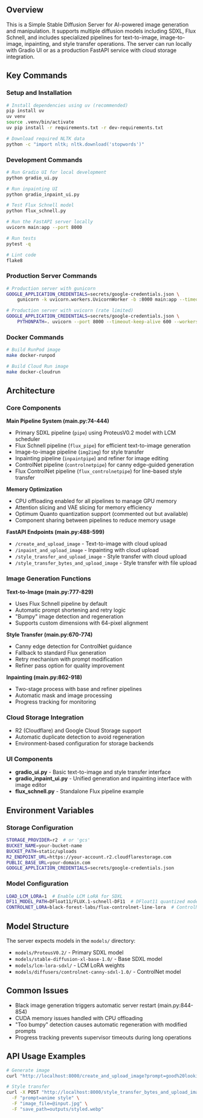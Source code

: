 ## Overview
This is a Simple Stable Diffusion Server for AI-powered image generation and manipulation. It supports multiple diffusion models including SDXL, Flux Schnell, and includes specialized pipelines for text-to-image, image-to-image, inpainting, and style transfer operations. The server can run locally with Gradio UI or as a production FastAPI service with cloud storage integration.

## Key Commands

### Setup and Installation
```bash
# Install dependencies using uv (recommended)
pip install uv
uv venv
source .venv/bin/activate
uv pip install -r requirements.txt -r dev-requirements.txt

# Download required NLTK data
python -c "import nltk; nltk.download('stopwords')"
```

### Development Commands
```bash
# Run Gradio UI for local development
python gradio_ui.py

# Run inpainting UI
python gradio_inpaint_ui.py

# Test Flux Schnell model
python flux_schnell.py

# Run the FastAPI server locally
uvicorn main:app --port 8000

# Run tests
pytest -q

# Lint code
flake8
```

### Production Server Commands
```bash
# Production server with gunicorn
GOOGLE_APPLICATION_CREDENTIALS=secrets/google-credentials.json \
    gunicorn -k uvicorn.workers.UvicornWorker -b :8000 main:app --timeout 600 -w 1

# Production server with uvicorn (rate limited)
GOOGLE_APPLICATION_CREDENTIALS=secrets/google-credentials.json \
    PYTHONPATH=. uvicorn --port 8000 --timeout-keep-alive 600 --workers 1 --backlog 1 --limit-concurrency 4 main:app
```

### Docker Commands
```bash
# Build RunPod image
make docker-runpod

# Build Cloud Run image
make docker-cloudrun
```

## Architecture

### Core Components

**Main Pipeline System (main.py:74-444)**
- Primary SDXL pipeline (`pipe`) using ProteusV0.2 model with LCM scheduler
- Flux Schnell pipeline (`flux_pipe`) for efficient text-to-image generation
- Image-to-image pipeline (`img2img`) for style transfer
- Inpainting pipeline (`inpaintpipe`) and refiner for image editing
- ControlNet pipeline (`controlnetpipe`) for canny edge-guided generation
- Flux ControlNet pipeline (`flux_controlnetpipe`) for line-based style transfer

**Memory Optimization**
- CPU offloading enabled for all pipelines to manage GPU memory
- Attention slicing and VAE slicing for memory efficiency
- Optimum Quanto quantization support (commented out but available)
- Component sharing between pipelines to reduce memory usage

**FastAPI Endpoints (main.py:488-599)**
- `/create_and_upload_image` - Text-to-image with cloud upload
- `/inpaint_and_upload_image` - Inpainting with cloud upload  
- `/style_transfer_and_upload_image` - Style transfer with cloud upload
- `/style_transfer_bytes_and_upload_image` - Style transfer with file upload

### Image Generation Functions

**Text-to-Image (main.py:777-829)**
- Uses Flux Schnell pipeline by default
- Automatic prompt shortening and retry logic
- "Bumpy" image detection and regeneration
- Supports custom dimensions with 64-pixel alignment

**Style Transfer (main.py:670-774)**
- Canny edge detection for ControlNet guidance
- Fallback to standard Flux generation
- Retry mechanism with prompt modification
- Refiner pass option for quality improvement

**Inpainting (main.py:862-918)**
- Two-stage process with base and refiner pipelines
- Automatic mask and image processing
- Progress tracking for monitoring

### Cloud Storage Integration
- R2 (Cloudflare) and Google Cloud Storage support
- Automatic duplicate detection to avoid regeneration
- Environment-based configuration for storage backends

### UI Components
- **gradio_ui.py** - Basic text-to-image and style transfer interface
- **gradio_inpaint_ui.py** - Unified generation and inpainting interface with image editor
- **flux_schnell.py** - Standalone Flux pipeline example

## Environment Variables

### Storage Configuration
```bash
STORAGE_PROVIDER=r2  # or 'gcs'
BUCKET_NAME=your-bucket-name
BUCKET_PATH=static/uploads
R2_ENDPOINT_URL=https://your-account.r2.cloudflarestorage.com
PUBLIC_BASE_URL=your-domain.com
GOOGLE_APPLICATION_CREDENTIALS=secrets/google-credentials.json
```

### Model Configuration
```bash
LOAD_LCM_LORA=1  # Enable LCM LoRA for SDXL
DF11_MODEL_PATH=DFloat11/FLUX.1-schnell-DF11  # DFloat11 quantized model path
CONTROLNET_LORA=black-forest-labs/flux-controlnet-line-lora  # ControlNet LoRA path
```

## Model Structure
The server expects models in the `models/` directory:
- `models/ProteusV0.2/` - Primary SDXL model
- `models/stable-diffusion-xl-base-1.0/` - Base SDXL model  
- `models/lcm-lora-sdxl/` - LCM LoRA weights
- `models/diffusers/controlnet-canny-sdxl-1.0/` - ControlNet model

## Common Issues
- Black image generation triggers automatic server restart (main.py:844-854)
- CUDA memory issues handled with CPU offloading
- "Too bumpy" detection causes automatic regeneration with modified prompts
- Progress tracking prevents supervisor timeouts during long operations

## API Usage Examples
```bash
# Generate image
curl "http://localhost:8000/create_and_upload_image?prompt=good%20looking%20elf%20fantasy%20character&save_path=created/elf.webp"

# Style transfer
curl -X POST "http://localhost:8000/style_transfer_bytes_and_upload_image" \
  -F "prompt=anime style" \
  -F "image_file=@input.jpg" \
  -F "save_path=outputs/styled.webp"
```